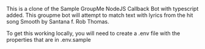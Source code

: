 This is a clone of the Sample GroupMe NodeJS Callback Bot with typescript added.
This groupme bot will attempt to match text with lyrics from the hit song Smooth by Santana f. Rob Thomas.

To get this working locally, you will need to create a .env file with the properties that are in .env.sample